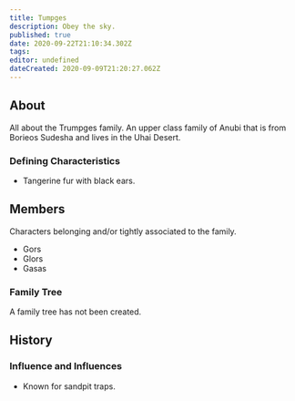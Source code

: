 ```yaml
---
title: Tumpges
description: Obey the sky.
published: true
date: 2020-09-22T21:10:34.302Z
tags: 
editor: undefined
dateCreated: 2020-09-09T21:20:27.062Z
---
```


## About

All about the Trumpges family. An upper class family of Anubi that is from Borieos Sudesha and lives in the Uhai Desert.

### Defining Characteristics

- Tangerine fur with black ears.

## Members

Characters belonging and/or tightly associated to the family.

- Gors
- Glors
- Gasas

### Family Tree

A family tree has not been created.

## History

### Influence and Influences

- Known for sandpit traps.